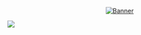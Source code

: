<p align="center">
  <a href="https://www.433200.xyz">
    <img src="https://count.getloli.com/get/@:USYDShawnTan?theme=rule34" alt="Banner">
  </a>
</p>

![](https://s2.loli.net/2024/03/25/CNxful4aBWHzZ28.png)
